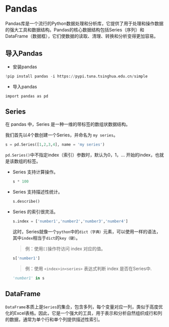 # Pandas

Pandas库是一个流行的Python数据处理和分析库，它提供了用于处理和操作数据的强大工具和数据结构。Pandas的核心数据结构包括Series（序列）和DataFrame（数据框），它们使数据的读取、清理、转换和分析变得更加容易。

## 导入Pandas

- 安装pandas
```py
!pip install pandas -i https://pypi.tuna.tsinghua.edu.cn/simple
```
- 导入pandas
```
import pandas as pd
```


## Series
在 pandas 中，Series 是一种一维的带标签的数组状数据结构。

我们首先以4个数创建一个Series，并命名为 `my series`。

```py
s = pd.Series([1,2,3,4], name = 'my series')
```
`pd.Series()`中不指定index（索引）参数时，默认为0，1，... 开始的index，也就是该数组的标签。

- Series 支持计算操作。

  ```py
  s * 100
  ```
- Series 支持描述性统计。
  
  ```py
  s.describe()
  ```

- Series 的索引很灵活。
  
  ```py
  s.index = ['number1','number2','number3','number4']
  ```
  这时，Series就像一个`python`中的`dict（字典）`元素，可以使用一样的语法，其中`index`相当于`dict`的`key（键）`。
  
  >例：使用`[]`操作符访问 index 对应的值。

    ```py
    s['number1']
    ```

  
  >例：使用 `<index>in<series>` 表达式判断 index 是否在Series中.
    ```py
    'number1' in s
    ```


## DataFrame

`DataFrame`本质上是`Series`的集合，包含多列，每个变量对应一列，类似于高度优化的Excel表格。因此，它是一个强大的工具，用于表示和分析自然组织成行和列的数据，通常为单个行和单个列提供描述性索引。






